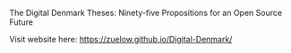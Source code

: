 The Digital Denmark Theses: Ninety-five Propositions for an Open Source Future

Visit website here: https://zuelow.github.io/Digital-Denmark/
